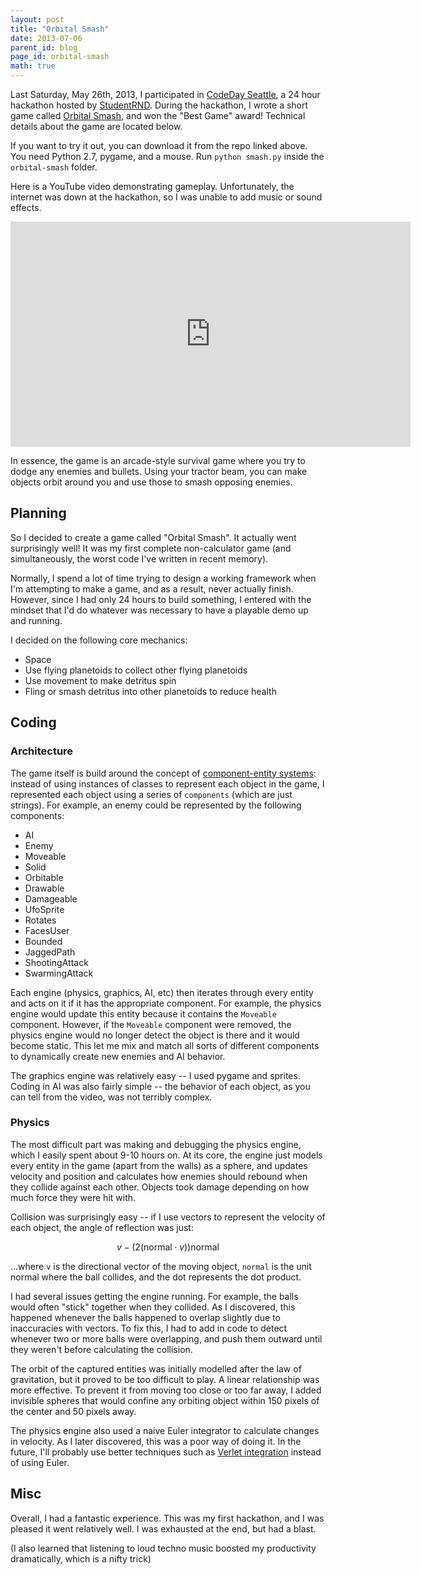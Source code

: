 ```yaml
---
layout: post
title: "Orbital Smash"
date: 2013-07-06
parent_id: blog
page_id: orbital-smash
math: true
---
```


Last Saturday, May 26th, 2013, I participated in [CodeDay Seattle][cds], a 24 hour 
hackathon hosted by [StudentRND][srnd]. During the hackathon, I wrote a short game 
called [Orbital Smash][os], and won the "Best Game" award! Technical details about 
the game are located below.

If you want to try it out, you can download it from the repo linked above. You need 
Python 2.7, pygame, and a mouse. Run `python smash.py` inside the `orbital-smash` folder.

Here is a YouTube video demonstrating gameplay. Unfortunately, the internet was down 
at the hackathon, so I was unable to add music or sound effects.

<iframe width="640" height="360" src="http://www.youtube.com/embed/78M79fYp4jU?rel=0" frameborder="0" allowfullscreen></iframe>

In essence, the game is an arcade-style survival game where you try to dodge any 
enemies and bullets. Using your tractor beam, you can make objects orbit around 
you and use those to smash opposing enemies.

  [cds]: http://seattle.codeday.org/
  [srnd]: http://studentrnd.org/
  [os]: https://github.com/Michael0x2a/Orbital-Smash

## Planning

So I decided to create a game called "Orbital Smash". It actually went surprisingly 
well! It was my first complete non-calculator game (and simultaneously, the worst 
code I've written in recent memory). 

Normally, I spend a lot of time trying to design a working framework when I'm 
attempting to make a game, and as a result, never actually finish. However, since 
I had only 24 hours to build something, I entered with the mindset that I'd do 
whatever was necessary to have a playable demo up and running.

I decided on the following core mechanics:

-   Space
-   Use flying planetoids to collect other flying planetoids
-   Use movement to make detritus spin
-   Fling or smash detritus into other planetoids to reduce health


## Coding

### Architecture

The game itself is build around the concept of [component-entity systems][ces]: 
instead of using instances of classes to represent each object in the game, I 
represented each object using a series of `components` (which are just strings). 
For example, an enemy could be represented by the following components:

-   AI
-   Enemy
-   Moveable
-   Solid
-   Orbitable
-   Drawable
-   Damageable
-   UfoSprite
-   Rotates
-   FacesUser
-   Bounded
-   JaggedPath
-   ShootingAttack
-   SwarmingAttack

Each engine (physics, graphics, AI, etc) then iterates through every entity and acts 
on it if it has the appropriate component. For example, the physics engine would update 
this entity because it contains the `Moveable` component. However, if the `Moveable` 
component were removed, the physics engine would no longer detect the object is there 
and it would become static.  This let me mix and match all sorts of different components 
to dynamically create new enemies and AI behavior.

The graphics engine was relatively easy -- I used pygame and sprites. Coding in AI was 
also fairly simple -- the behavior of each object, as you can tell from the video, was 
not terribly complex.

  [ces]: http://www.reddit.com/r/gamedev/comments/1f83c5/3_articles_about_component_entity_systems/

### Physics

The most difficult part was making and debugging the physics engine, which I easily 
spent about 9-10 hours on. At its core, the engine just models every entity in the 
game (apart from the walls) as a sphere, and updates velocity and position and calculates 
how enemies should rebound when they collide against each other. Objects took damage 
depending on how much force they were hit with.

Collision was surprisingly easy -- if I use vectors to represent the velocity of each 
object, the angle of reflection was just:

$$
v - (2 (\text{normal} \cdot v)) \text{normal}
$$

...where `v` is the directional vector of the moving object, `normal` is the unit 
normal where the ball collides, and the dot represents the dot product.

I had several issues getting the engine running. For example, the balls would often 
"stick" together when they collided. As I discovered, this happened whenever the 
balls happened to overlap slightly due to inaccuracies with vectors. To fix this, 
I had to add in code to detect whenever two or more balls were overlapping, and 
push them outward until they weren't before calculating the collision.

The orbit of the captured entities was initially modelled after the law of gravitation, 
but it proved to be too difficult to play. A linear relationship was more effective. 
To prevent it from moving too close or too far away, I added invisible spheres that 
would confine any orbiting object within 150 pixels of the center and 50 pixels away.

The physics engine also used a naive Euler integrator to calculate changes in 
velocity. As I later discovered, this was a poor way of doing it. In the future, 
I'll probably use better techniques such as [Verlet integration][vi] instead of 
using Euler.

  [vi]: http://en.wikipedia.org/wiki/Verlet_integration

## Misc

Overall, I had a fantastic experience. This was my first hackathon, and I was pleased 
it went relatively well. I was exhausted at the end, but had a blast.

(I also learned that listening to loud techno music boosted my productivity 
dramatically, which is a nifty trick)
